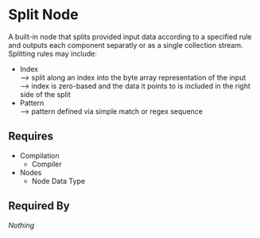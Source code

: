 # Split Node

A built-in node that splits provided input data according to a specified rule and outputs each component separatly or as a single collection stream. Splitting rules may include:

- Index<br>
    --> split along an index into the byte array representation of the input<br>
    --> index is zero-based and the data it points to is included in the right side of the split
- Pattern<br>
    --> pattern defined via simple match or regex sequence

## Requires

- Compilation
    - Compiler
- Nodes
    - Node Data Type

## Required By

*Nothing*
